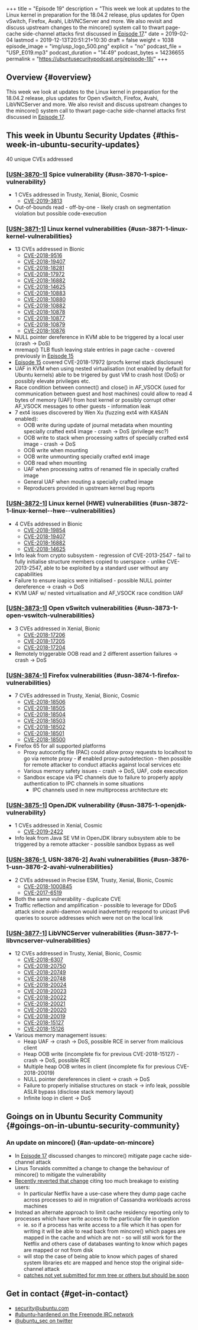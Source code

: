 +++
title = "Episode 19"
description = "This week we look at updates to the Linux kernel in preparation for the 18.04.2 release, plus updates for Open vSwitch, Firefox, Avahi, LibVNCServer and more. We also revisit and discuss upstream changes to the mincore() system call to thwart page-cache side-channel attacks first discussed in [Episode 17](https://ubuntusecuritypodcast.org/episode-17/)."
date = 2019-02-04
lastmod = 2019-12-13T20:51:21+10:30
draft = false
weight = 1038
episode_image = "img/usp_logo_500.png"
explicit = "no"
podcast_file = "USP_E019.mp3"
podcast_duration = "14:49"
podcast_bytes = 14236655
permalink = "https://ubuntusecuritypodcast.org/episode-19/"
+++

## Overview {#overview}

This week we look at updates to the Linux kernel in preparation for the 18.04.2 release, plus updates for Open vSwitch, Firefox, Avahi, LibVNCServer and more. We also revisit and discuss upstream changes to the mincore() system call to thwart page-cache side-channel attacks first discussed in [Episode 17](https://ubuntusecuritypodcast.org/episode-17/).


## This week in Ubuntu Security Updates {#this-week-in-ubuntu-security-updates}

40 unique CVEs addressed


### [[USN-3870-1](https://usn.ubuntu.com/3870-1/)] Spice vulnerability {#usn-3870-1-spice-vulnerability}

-   1 CVEs addressed in Trusty, Xenial, Bionic, Cosmic
    -   [CVE-2019-3813](https://people.canonical.com/~ubuntu-security/cve/CVE-2019-3813)
-   Out-of-bounds read - off-by-one - likely crash on segmentation violation but possible code-execution


### [[USN-3871-1](https://usn.ubuntu.com/3871-1/)] Linux kernel vulnerabilities {#usn-3871-1-linux-kernel-vulnerabilities}

-   13 CVEs addressed in Bionic
    -   [CVE-2018-9516](https://people.canonical.com/~ubuntu-security/cve/CVE-2018-9516)
    -   [CVE-2018-19407](https://people.canonical.com/~ubuntu-security/cve/CVE-2018-19407)
    -   [CVE-2018-18281](https://people.canonical.com/~ubuntu-security/cve/CVE-2018-18281)
    -   [CVE-2018-17972](https://people.canonical.com/~ubuntu-security/cve/CVE-2018-17972)
    -   [CVE-2018-16882](https://people.canonical.com/~ubuntu-security/cve/CVE-2018-16882)
    -   [CVE-2018-14625](https://people.canonical.com/~ubuntu-security/cve/CVE-2018-14625)
    -   [CVE-2018-10883](https://people.canonical.com/~ubuntu-security/cve/CVE-2018-10883)
    -   [CVE-2018-10880](https://people.canonical.com/~ubuntu-security/cve/CVE-2018-10880)
    -   [CVE-2018-10882](https://people.canonical.com/~ubuntu-security/cve/CVE-2018-10882)
    -   [CVE-2018-10878](https://people.canonical.com/~ubuntu-security/cve/CVE-2018-10878)
    -   [CVE-2018-10877](https://people.canonical.com/~ubuntu-security/cve/CVE-2018-10877)
    -   [CVE-2018-10879](https://people.canonical.com/~ubuntu-security/cve/CVE-2018-10879)
    -   [CVE-2018-10876](https://people.canonical.com/~ubuntu-security/cve/CVE-2018-10876)
-   NULL pointer dereference in KVM able to be triggered by a local user (crash -> DoS)
-   mremap() TLB flush leaving stale entries in page cache - covered previously in [Episode 15](https://ubuntusecuritypodcast.org/episode-15/)
-   [Episode 15](https://ubuntusecuritypodcast.org/episode-15/) covered CVE-2018-17972 (procfs kernel stack disclosure)
-   UAF in KVM when using nested virtualisation (not enabled by default for Ubuntu kernels) able to be trigered by gust VM to crash host (DoS) or possibly elevate privileges etc.
-   Race condition between connect() and close() in AF\_VSOCK (used for communication between guest and host machines) could allow to read 4 bytes of memory (UAF) from host kernel or possibly corrupt other AF\_VSOCK messages to other guests - information leak
-   7 ext4 issues discovered by Wen Xu (fuzzing ext4 with KASAN enabled):
    -   OOB write during update of journal metadata when mounting specially crafted ext4 image - crash -> DoS (privilege esc?)
    -   OOB write to stack when processing xattrs of specially crafted ext4 image - crash -> DoS
    -   OOB write when mounting
    -   OOB write unmounting specially crafted ext4 image
    -   OOB read when mounting
    -   UAF when processing xattrs of renamed file in specially crafted image
    -   General UAF when mouting a specially crafted image
    -   Reproducers provided in upstream kernel bug reports


### [[USN-3872-1](https://usn.ubuntu.com/3872-1/)] Linux kernel (HWE) vulnerabilities {#usn-3872-1-linux-kernel--hwe--vulnerabilities}

-   4 CVEs addressed in Bionic
    -   [CVE-2018-19854](https://people.canonical.com/~ubuntu-security/cve/CVE-2018-19854)
    -   [CVE-2018-19407](https://people.canonical.com/~ubuntu-security/cve/CVE-2018-19407)
    -   [CVE-2018-16882](https://people.canonical.com/~ubuntu-security/cve/CVE-2018-16882)
    -   [CVE-2018-14625](https://people.canonical.com/~ubuntu-security/cve/CVE-2018-14625)
-   Info leak from crypto subsystem - regression of CVE-2013-2547 - fail to fully initialise structure members copied to userspace - unlike CVE-2013-2547, able to be exploited by a standard user without any capabilities
-   Failure to ensure ioapics were initialised - possible NULL pointer dereference -> crash -> DoS
-   KVM UAF w/ nested virtualisation and AF\_VSOCK race condition UAF


### [[USN-3873-1](https://usn.ubuntu.com/3873-1/)] Open vSwitch vulnerabilities {#usn-3873-1-open-vswitch-vulnerabilities}

-   3 CVEs addressed in Xenial, Bionic
    -   [CVE-2018-17206](https://people.canonical.com/~ubuntu-security/cve/CVE-2018-17206)
    -   [CVE-2018-17205](https://people.canonical.com/~ubuntu-security/cve/CVE-2018-17205)
    -   [CVE-2018-17204](https://people.canonical.com/~ubuntu-security/cve/CVE-2018-17204)
-   Remotely triggerable OOB read and 2 different assertion failures -> crash -> DoS


### [[USN-3874-1](https://usn.ubuntu.com/3874-1/)] Firefox vulnerabilities {#usn-3874-1-firefox-vulnerabilities}

-   7 CVEs addressed in Trusty, Xenial, Bionic, Cosmic
    -   [CVE-2018-18506](https://people.canonical.com/~ubuntu-security/cve/CVE-2018-18506)
    -   [CVE-2018-18505](https://people.canonical.com/~ubuntu-security/cve/CVE-2018-18505)
    -   [CVE-2018-18504](https://people.canonical.com/~ubuntu-security/cve/CVE-2018-18504)
    -   [CVE-2018-18503](https://people.canonical.com/~ubuntu-security/cve/CVE-2018-18503)
    -   [CVE-2018-18502](https://people.canonical.com/~ubuntu-security/cve/CVE-2018-18502)
    -   [CVE-2018-18501](https://people.canonical.com/~ubuntu-security/cve/CVE-2018-18501)
    -   [CVE-2018-18500](https://people.canonical.com/~ubuntu-security/cve/CVE-2018-18500)
-   Firefox 65 for all supported platforms
    -   Proxy autoconfig file (PAC) could allow proxy requests to localhost to go via remote proxy - **if** enabled proxy-autodetection - then possible for remote attacker to conduct attacks against local services etc
    -   Various memory safety issues - crash -> DoS, UAF, code execution
    -   Sandbox escape via IPC channels due to failure to properly apply authentication to IPC channels in some situations
        -   IPC channels used in new multiprocess architecture etc


### [[USN-3875-1](https://usn.ubuntu.com/3875-1/)] OpenJDK vulnerability {#usn-3875-1-openjdk-vulnerability}

-   1 CVEs addressed in Xenial, Cosmic
    -   [CVE-2019-2422](https://people.canonical.com/~ubuntu-security/cve/CVE-2019-2422)
-   Info leak from Java SE VM in OpenJDK library subsystem able to be triggered by a remote attacker - possible sandbox bypass as well


### [[USN-3876-1](https://usn.ubuntu.com/3876-1/), USN-3876-2] Avahi vulnerabilities {#usn-3876-1-usn-3876-2-avahi-vulnerabilities}

-   2 CVEs addressed in Precise ESM, Trusty, Xenial, Bionic, Cosmic
    -   [CVE-2018-1000845](https://people.canonical.com/~ubuntu-security/cve/CVE-2018-1000845)
    -   [CVE-2017-6519](https://people.canonical.com/~ubuntu-security/cve/CVE-2017-6519)
-   Both the same vulnerability - duplicate CVE
-   Traffic reflection and amplification - possible to leverage for DDoS attack since avahi-daemon would inadvertently respond to unicast IPv6 queries to source addresses which were not on the local link


### [[USN-3877-1](https://usn.ubuntu.com/3877-1/)] LibVNCServer vulnerabilities {#usn-3877-1-libvncserver-vulnerabilities}

-   12 CVEs addressed in Trusty, Xenial, Bionic, Cosmic
    -   [CVE-2018-6307](https://people.canonical.com/~ubuntu-security/cve/CVE-2018-6307)
    -   [CVE-2018-20750](https://people.canonical.com/~ubuntu-security/cve/CVE-2018-20750)
    -   [CVE-2018-20749](https://people.canonical.com/~ubuntu-security/cve/CVE-2018-20749)
    -   [CVE-2018-20748](https://people.canonical.com/~ubuntu-security/cve/CVE-2018-20748)
    -   [CVE-2018-20024](https://people.canonical.com/~ubuntu-security/cve/CVE-2018-20024)
    -   [CVE-2018-20023](https://people.canonical.com/~ubuntu-security/cve/CVE-2018-20023)
    -   [CVE-2018-20022](https://people.canonical.com/~ubuntu-security/cve/CVE-2018-20022)
    -   [CVE-2018-20021](https://people.canonical.com/~ubuntu-security/cve/CVE-2018-20021)
    -   [CVE-2018-20020](https://people.canonical.com/~ubuntu-security/cve/CVE-2018-20020)
    -   [CVE-2018-20019](https://people.canonical.com/~ubuntu-security/cve/CVE-2018-20019)
    -   [CVE-2018-15127](https://people.canonical.com/~ubuntu-security/cve/CVE-2018-15127)
    -   [CVE-2018-15126](https://people.canonical.com/~ubuntu-security/cve/CVE-2018-15126)
-   Various memory management issues:
    -   Heap UAF -> crash -> DoS, possible RCE in server from malicious client
    -   Heap OOB write (incomplete fix for previous CVE-2018-15127) - crash -> DoS, possible RCE
    -   Multiple heap OOB writes in client (incomplete fix for previous CVE-2018-20019)
    -   NULL pointer dereferences in client -> crash -> DoS
    -   Failure to properly initialise structures on stack -> info leak, possible ASLR bypass (disclose stack memory layout)
    -   Infinite loop in client -> DoS


## Goings on in Ubuntu Security Community {#goings-on-in-ubuntu-security-community}


### An update on mincore() {#an-update-on-mincore}

-   In [Episode 17](https://ubuntusecuritypodcast.org/episode-17/) discussed changes to mincore() mitigate page cache side-channel attack
-   Linus Torvalds committed a change to change the behaviour of mincore() to mitigate the vulnerability
-   [Recently reverted that change](https://git.kernel.org/pub/scm/linux/kernel/git/torvalds/linux.git/commit/?id=30bac164aca750892b93eef350439a0562a68647) citing too much breakage to existing users:
    -   In particular Netflix have a use-case where they dump page cache across processes to aid in migration of Cassandra workloads across machines
-   Instead an alternate approach to limit cache residency reporting only to processes which have write access to the particular file in question
    -   ie. so if a process has write access to a file which it has open for writing it will be able to read back from mincore() which pages are mapped in the cache and which are not - so will still work for the Netflix and others case of databases wanting to know which pages are mapped or not from disk
    -   will stop the case of being able to know which pages of shared system libraries etc are mapped and hence stop the original side-channel attack
    -   [patches not yet submitted for mm tree or others but should be soon](https://git.kernel.org/pub/scm/linux/kernel/git/jikos/jikos.git/log/?h=pagecache-sidechannel-v2)


## Get in contact {#get-in-contact}

-   [security@ubuntu.com](mailto:security@ubuntu.com)
-   [#ubuntu-hardened on the Freenode IRC network](http://webchat.freenode.net/#ubuntu-hardened)
-   [@ubuntu\_sec on twitter](https://twitter.com/ubuntu%5Fsec)